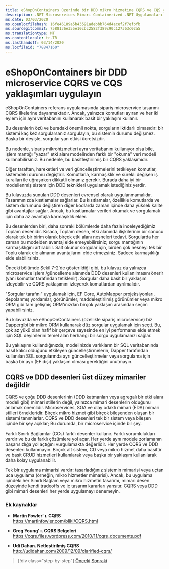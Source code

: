 ```yaml
---
title: eShopOnContainers üzerinde bir DDD mikro hizmetine CQRS ve CQS yaklaşımları uygulama
description: .NET Microservices Mimari Containerized .NET Uygulamaları için | CQRS eShopOnContainers sipariş microservice uygulandığı nı anlayın.
ms.date: 03/03/2020
ms.openlocfilehash: 16fe46189a5b43591adebbb764d4acef2f7efbfb
ms.sourcegitcommit: 7588136e355e10cbc2582f389c90c127363c02a5
ms.translationtype: MT
ms.contentlocale: tr-TR
ms.lasthandoff: 03/14/2020
ms.locfileid: "78847160"
---
```

# <a name="apply-cqrs-and-cqs-approaches-in-a-ddd-microservice-in-eshoponcontainers"></a>eShopOnContainers bir DDD microservice CQRS ve CQS yaklaşımları uygulayın

eShopOnContainers referans uygulamasında sipariş microservice tasarımı CQRS ilkelerine dayanmaktadır. Ancak, yalnızca komutları ayıran ve her iki eylem için aynı veritabanını kullanarak basit bir yaklaşım kullanır.

Bu desenlerin özü ve buradaki önemli nokta, sorguların iktidarlı olmasıdır: bir sistemi kaç kez sorgularsanız sorgulayın, bu sistemin durumu değişmez. Başka bir deyişle, sorgular yan etkisi ücretsizdir.

Bu nedenle, sipariş mikrohizmetleri aynı veritabanını kullanıyor olsa bile, işlem mantığı "yazar" etki alanı modelinden farklı bir "okuma" veri modeli kullanabilirsiniz. Bu nedenle, bu basitleştirilmiş bir CQRS yaklaşımıdır.

Diğer taraftan, hareketleri ve veri güncelleştirmelerini tetikleyen komutlar, sistemdeki durumu değiştirir. Komutlarla, karmaşıklık ve sürekli değişen iş kuralları ile uğraşırken dikkatli olmanız gerekir. Burada daha iyi bir modellenmiş sistem için DDD teknikleri uygulamak istediğiniz yerdir.

Bu kılavuzda sunulan DDD desenleri evrensel olarak uygulanmamalıdır. Tasarımınızda kısıtlamalar sağlarlar. Bu kısıtlamalar, özellikle komutlarda ve sistem durumunu değiştiren diğer kodlarda zaman içinde daha yüksek kalite gibi avantajlar sağlar. Ancak, bu kısıtlamalar verileri okumak ve sorgulamak için daha az avantajla karmaşıklık ekler.

Bu desenlerden biri, daha sonraki bölümlerde daha fazla inceleyediğimiz Toplam desenidir. Kısaca, Toplam desen, etki alanında ilişkilerinin bir sonucu olarak tek bir birim olarak birçok etki alanı nesneleri tedavi. Sorgularda her zaman bu modelden avantaj elde emeyebilirsiniz; sorgu mantığının karmaşıklığını artırabilir. Salt okunur sorgular için, birden çok nesneyi tek bir Toplu olarak ele almanın avantajlarını elde etmezsiniz. Sadece karmaşıklığı elde elabilirsiniz.

Önceki bölümde Şekil 7-2'de gösterildiği gibi, bu kılavuz da yalnızca microservice işlem /güncelleme alanında DDD desenleri kullanılmasını önerir (yani komutlar tarafından tetiklenir). Sorgular daha basit bir yaklaşım izleyebilir ve CQRS yaklaşımını izleyerek komutlardan ayrılmalıdır.

"Sorgular tarafını" uygulamak için, EF Core, AutoMapper projeksiyonları, depolanmış yordamlar, görünümler, maddeleştirilmiş görünümler veya mikro ORM gibi tam gelişmiş ORM'ınızdan birçok yaklaşım arasından seçim yapabilirsiniz.

Bu kılavuzda ve eShopOnContainers (özellikle sipariş microservice) biz [Dapper](https://github.com/StackExchange/dapper-dot-net)gibi bir mikro ORM kullanarak düz sorgular uygulamak için seçti. Bu, çok az yükü olan hafif bir çerçeve sayesinde en iyi performansı elde etmek için SQL deyimlerini temel alan herhangi bir sorgu uygulamanızı sağlar.

Bu yaklaşımı kullandığınızda, modelinizde varlıkların bir SQL veritabanında nasıl kalıcı olduğunu etkileyen güncelleştirmelerin, Dapper tarafından kullanılan SQL sorgularında ayrı güncelleştirmeler veya sorgulama için başka bir ayrı (EF dışı) yaklaşım olması gerektiğini unutmayın.

## <a name="cqrs-and-ddd-patterns-are-not-top-level-architectures"></a>CQRS ve DDD desenleri üst düzey mimariler değildir

CQRS ve çoğu DDD desenlerinin (DDD katmanları veya agregalı bir etki alanı modeli gibi) mimari stillerin değil, yalnızca mimari desenlerin olduğunu anlamak önemlidir. Microservices, SOA ve olay odaklı mimari (EDA) mimari stilleri örnekleridir. Birçok mikro hizmet gibi birçok bileşenden oluşan bir sistemi tanımlarlar. CQRS ve DDD desenleri tek bir sistem veya bileşen içinde bir şey açıklar; Bu durumda, bir microservice içinde bir şey.

Farklı Sınırlı Bağlamlar (CCs) farklı desenler kullanır. Farklı sorumlulukları vardır ve bu da farklı çözümlere yol açar. Her yerde aynı modele zorlamanın başarısızlığa yol açtığını vurgulamakta değerlidir. Her yerde CQRS ve DDD desenleri kullanmayın. Birçok alt sistem, CD veya mikro hizmet daha basittir ve basit CRUD hizmetleri kullanılarak veya başka bir yaklaşım kullanılarak daha kolay uygulanabilir.

Tek bir uygulama mimarisi vardır: tasarladığınız sistemin mimarisi veya uçtan uca uygulama (örneğin, mikro hizmetler mimarisi). Ancak, bu uygulama içindeki her Sınırlı Bağlam veya mikro hizmetin tasarımı, mimari desen düzeyinde kendi tradeoffs ve iç tasarım kararları yansıtır. CQRS veya DDD gibi mimari desenleri her yerde uygulamayı denemeyin.

### <a name="additional-resources"></a>Ek kaynaklar

- **Martin Fowler' ı. CQRS** \
  <https://martinfowler.com/bliki/CQRS.html>

- **Greg Young' ı. CQRS Belgeleri** \
  <https://cqrs.files.wordpress.com/2010/11/cqrs_documents.pdf>

- **Udi Dahan. Netleştirilmiş CQRS** \
  <http://udidahan.com/2009/12/09/clarified-cqrs/>

>[!div class="step-by-step"]
>[Önceki](apply-simplified-microservice-cqrs-ddd-patterns.md)
>[Sonraki](cqrs-microservice-reads.md)
